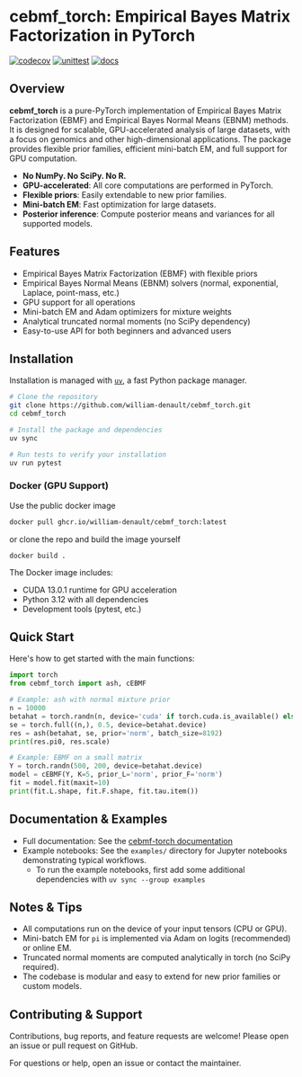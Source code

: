 # cebmf_torch: Empirical Bayes Matrix Factorization in PyTorch

[![codecov](https://codecov.io/gh/william-denault/cebmf_torch/branch/main/graph/badge.svg)](https://codecov.io/gh/william-denault/cebmf_torch)
[![unittest](https://github.com/william-denault/cebmf_torch/actions/workflows/test.yml/badge.svg)](https://github.com/william-denault/cebmf_torch/actions/workflows/test.yml)
[![docs](https://readthedocs.org/projects/cebmf-torch/badge/?version=latest)](https://cebmf-torch.readthedocs.io/en/latest/)

## Overview

**cebmf_torch** is a pure-PyTorch implementation of Empirical Bayes Matrix Factorization (EBMF) and Empirical Bayes Normal Means (EBNM) methods. It is designed for scalable, GPU-accelerated analysis of large datasets, with a focus on genomics and other high-dimensional applications. The package provides flexible prior families, efficient mini-batch EM, and full support for GPU computation.

- **No NumPy. No SciPy. No R.**
- **GPU-accelerated**: All core computations are performed in PyTorch.
- **Flexible priors**: Easily extendable to new prior families.
- **Mini-batch EM**: Fast optimization for large datasets.
- **Posterior inference**: Compute posterior means and variances for all supported models.

## Features

- Empirical Bayes Matrix Factorization (EBMF) with flexible priors
- Empirical Bayes Normal Means (EBNM) solvers (normal, exponential, Laplace, point-mass, etc.)
- GPU support for all operations
- Mini-batch EM and Adam optimizers for mixture weights
- Analytical truncated normal moments (no SciPy dependency)
- Easy-to-use API for both beginners and advanced users

## Installation

Installation is managed with [`uv`](https://docs.astral.sh/uv/getting-started/installation/), a fast Python package manager.

```bash
# Clone the repository
git clone https://github.com/william-denault/cebmf_torch.git
cd cebmf_torch

# Install the package and dependencies
uv sync

# Run tests to verify your installation
uv run pytest
```

### Docker (GPU Support)

Use the public docker image

```bash
docker pull ghcr.io/william-denault/cebmf_torch:latest
```

or clone the repo and build the image yourself

```
docker build .
```

The Docker image includes:

- CUDA 13.0.1 runtime for GPU acceleration
- Python 3.12 with all dependencies
- Development tools (pytest, etc.)


## Quick Start

Here's how to get started with the main functions:


```python
import torch
from cebmf_torch import ash, cEBMF

# Example: ash with normal mixture prior
n = 10000
betahat = torch.randn(n, device='cuda' if torch.cuda.is_available() else 'cpu')
se = torch.full((n,), 0.5, device=betahat.device)
res = ash(betahat, se, prior='norm', batch_size=8192)
print(res.pi0, res.scale)

# Example: EBMF on a small matrix
Y = torch.randn(500, 200, device=betahat.device)
model = cEBMF(Y, K=5, prior_L='norm', prior_F='norm')
fit = model.fit(maxit=10)
print(fit.L.shape, fit.F.shape, fit.tau.item())
```


## Documentation & Examples

- Full documentation: See the [cebmf-torch documentation](https://cebmf-torch.readthedocs.io/en/latest/)
- Example notebooks: See the `examples/` directory for Jupyter notebooks demonstrating typical workflows.
  - To run the example notebooks, first add some additional dependencies with `uv sync --group examples`

## Notes & Tips

- All computations run on the device of your input tensors (CPU or GPU).
- Mini-batch EM for `pi` is implemented via Adam on logits (recommended) or online EM.
- Truncated normal moments are computed analytically in torch (no SciPy required).
- The codebase is modular and easy to extend for new prior families or custom models.

## Contributing & Support

Contributions, bug reports, and feature requests are welcome! Please open an issue or pull request on GitHub.

For questions or help, open an issue or contact the maintainer.

